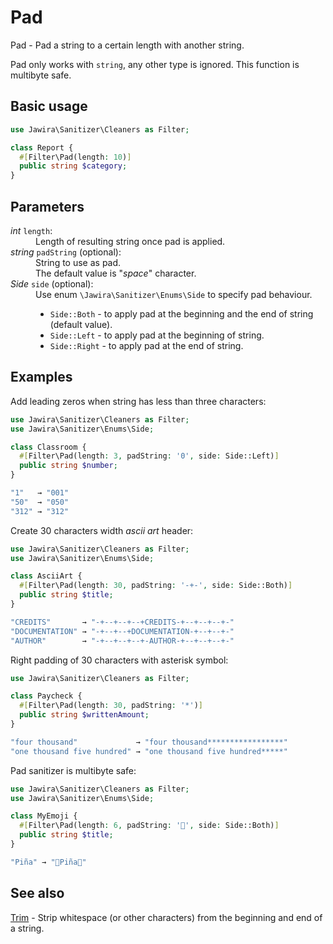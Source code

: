 # Pad

Pad - Pad a string to a certain length with another string.

Pad only works with `string`, any other type is ignored.
This function is multibyte safe.

## Basic usage

```php
use Jawira\Sanitizer\Cleaners as Filter;

class Report {
  #[Filter\Pad(length: 10)]
  public string $category;
}
```

## Parameters

<dl>
<dt><em>int</em> <code>length</code>:</dt>
<dd>Length of resulting string once pad is applied.</dd>
<dt><em>string</em> <code>padString</code> (optional):</dt>
<dd>
String to use as pad.<br>
The default value is "<em>space</em>" character.
</dd>
<dt><em>Side</em> <code>side</code> (optional):</dt>
<dd>
Use enum <code>\Jawira\Sanitizer\Enums\Side</code> to specify pad behaviour.<br>
<ul>
<li><code>Side::Both</code> - to apply pad at the beginning and the end of string (default value).</li>
<li><code>Side::Left</code> - to apply pad at the beginning of string.</li>
<li><code>Side::Right</code> - to apply pad at the end of string.</li>
</ul>
</dd>
</dl>

## Examples

Add leading zeros when string has less than three characters:

```php
use Jawira\Sanitizer\Cleaners as Filter;
use Jawira\Sanitizer\Enums\Side;

class Classroom {
  #[Filter\Pad(length: 3, padString: '0', side: Side::Left)]
  public string $number;
}
```

```php
"1"   → "001"
"50"  → "050"
"312" → "312"
```

Create 30 characters width _ascii art_ header:

```php
use Jawira\Sanitizer\Cleaners as Filter;
use Jawira\Sanitizer\Enums\Side;

class AsciiArt {
  #[Filter\Pad(length: 30, padString: '-+-', side: Side::Both)]
  public string $title;
}
```

```php
"CREDITS"       → "-+--+--+--+CREDITS-+--+--+--+-"
"DOCUMENTATION" → "-+--+--+DOCUMENTATION-+--+--+-"
"AUTHOR"        → "-+--+--+--+-AUTHOR-+--+--+--+-"
```

Right padding of 30 characters with asterisk symbol:

```php
use Jawira\Sanitizer\Cleaners as Filter;

class Paycheck {
  #[Filter\Pad(length: 30, padString: '*')]
  public string $writtenAmount;
}
```

```php
"four thousand"             → "four thousand*****************"
"one thousand five hundred" → "one thousand five hundred*****"
```

Pad sanitizer is multibyte safe:

```php
use Jawira\Sanitizer\Cleaners as Filter;
use Jawira\Sanitizer\Enums\Side;

class MyEmoji {
  #[Filter\Pad(length: 6, padString: '🍍', side: Side::Both)]
  public string $title;
}
```

```php
"Piña" → "🍍Piña🍍"
```

## See also

[Trim](Trim.md) - Strip whitespace (or other characters) from the beginning and
end of a string.
